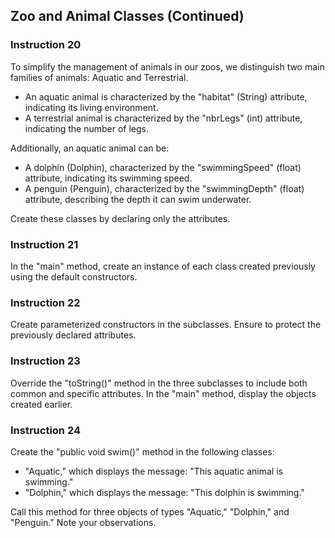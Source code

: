 
## Zoo and Animal Classes (Continued)

### Instruction 20

To simplify the management of animals in our zoos, we distinguish two main families of animals: Aquatic and Terrestrial.

- An aquatic animal is characterized by the "habitat" (String) attribute, indicating its living environment.
- A terrestrial animal is characterized by the "nbrLegs" (int) attribute, indicating the number of legs.

Additionally, an aquatic animal can be:

- A dolphin (Dolphin), characterized by the "swimmingSpeed" (float) attribute, indicating its swimming speed.
- A penguin (Penguin), characterized by the "swimmingDepth" (float) attribute, describing the depth it can swim underwater.

Create these classes by declaring only the attributes.

### Instruction 21

In the "main" method, create an instance of each class created previously using the default constructors.

### Instruction 22

Create parameterized constructors in the subclasses. Ensure to protect the previously declared attributes.

### Instruction 23

Override the "toString()" method in the three subclasses to include both common and specific attributes. In the "main" method, display the objects created earlier.

### Instruction 24

Create the "public void swim()" method in the following classes:

- "Aquatic," which displays the message: "This aquatic animal is swimming."
- "Dolphin," which displays the message: "This dolphin is swimming."

Call this method for three objects of types "Aquatic," "Dolphin," and "Penguin." Note your observations.

